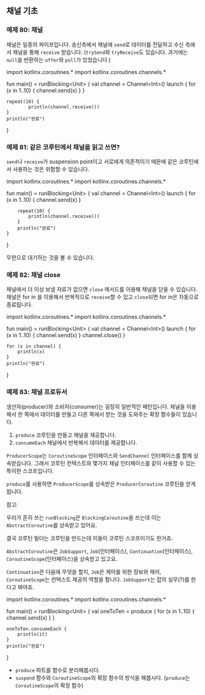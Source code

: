 ## 채널 기초

### 예제 80: 채널

채널은 일종의 파이프입니다. 송신측에서 채널에 `send`로 데이터를 전달하고 수신 측에서 채널을 통해 `receive` 받습니다. (`trySend`와 `tryReceive`도 있습니다. 과거에는 `null`을 반환하는 `offer`와 `poll`가 있었습니다.)

<div class="kotlin-playground" >
import kotlinx.coroutines.*
import kotlinx.coroutines.channels.*


fun main() = runBlocking&lt;Unit&gt; {
    val channel = Channel&lt;Int&gt;()
    launch {
        for (x in 1..10) {
            channel.send(x)
        }
    }

    repeat(10) {
            println(channel.receive())
    }
    println("완료")
}
</div>

### 예제 81: 같은 코루틴에서 채널을 읽고 쓰면?

`send`나 `receive`가 suspension point이고 서로에게 의존적이기 때문에 같은 코루틴에서 사용하는 것은 위험할 수 있습니다.

<div class="kotlin-playground" >
import kotlinx.coroutines.*
import kotlinx.coroutines.channels.*


fun main() = runBlocking&lt;Unit&gt; {
    val channel = Channel&lt;Int&gt;()
    launch {
        for (x in 1..10) {
            channel.send(x)
        }

        repeat(10) {
            println(channel.receive())
        }
        println("완료")
    }
}
</div>

무한으로 대기하는 것을 볼 수 있습니다.

### 예제 82: 채널 close

채널에서 더 이상 보낼 자료가 없으면 `close` 메서드를 이용해 채널을 닫을 수 있습니다. 채널은 for in 을 이용해서 반복적으로 `receive`할 수 있고 `close`되면 for in은 자동으로 종료됩니다.

<div class="kotlin-playground" >
import kotlinx.coroutines.*
import kotlinx.coroutines.channels.*


fun main() = runBlocking&lt;Unit&gt; {
    val channel = Channel&lt;Int&gt;()
    launch {
        for (x in 1..10) {
            channel.send(x)
        }
        channel.close()
    }

    for (x in channel) {
        println(x)
    }
    println("완료")
}
</div>

### 예제 83: 채널 프로듀서

생산자(producer)와 소비자(consumer)는 굉장히 일반적인 패턴입니다. 채널을 이용해서 한 쪽에서 데이터를 만들고 다른 쪽에서 받는 것을 도와주는 확장 함수들이 있습니다.

 1. `produce` 코루틴을 만들고 채널을 재공합니다.
 2. `consumeEach` 채널에서 반복해서 데이터를 제공합니다.

`ProducerScope`는 `CoroutineScope` 인터페이스와 `SendChannel` 인터페이스를 함께 상속받습니다. 그래서 코루틴 컨텍스트와 몇가지 채널 인터페이스를 같이 사용할 수 있는 특이한 스코프입니다.

`produce`를 사용하면 `ProducerScope`를 상속받은 `ProducerCoroutine` 코루틴을 얻게 됩니다.

참고:

우리가 흔히 쓰는 `runBlocking`은 `BlockingCoroutine`을 쓰는데 이는 `AbstractCoroutine`를 상속받고 있어요. 

결국 코루틴 빌더는 코루틴을 만드는데 이들이 코루틴 스코프이기도 한거죠.

`AbstractCoroutine`은 `JobSupport`, `Job`(인터페이스), `Continuation`(인터페이스), `CoroutineScope`(인터페이스)을 상속받고 있고요.

`Continuation`은 다음에 무엇을 할지, `Job`은 제어를 위한 정보와 제어, `CoroutineScope`는 컨텍스트 제공의 역할을 합니다. `JobSupport`는 잡의 실무(?)를 한다고 봐야죠.

<div class="kotlin-playground" >
import kotlinx.coroutines.*
import kotlinx.coroutines.channels.*


fun main() = runBlocking&lt;Unit&gt; {
    val oneToTen = produce {
        for (x in 1..10) {
            channel.send(x)
        }
    }

    oneToTen.consumeEach {
        println(it)
    }
    println("완료")
}
</div>

 * `produce` 파트를 함수로 분리해봅시다.
 * `suspend` 함수와 `CoroutineScope`의 확장 함수의 방식을 해봅시다. (`produce`는 `CoroutineScope`의 확장 함수)